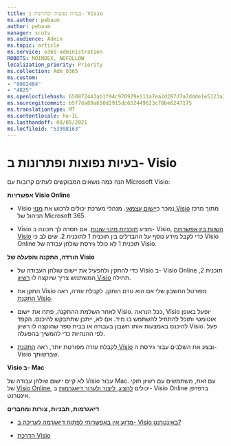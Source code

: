 ```yaml
---
title: בעיות נפוצות ופתרונות ב- Visio
ms.author: pebaum
author: pebaum
manager: scotv
ms.audience: Admin
ms.topic: article
ms.service: o365-administration
ROBOTS: NOINDEX, NOFOLLOW
localization_priority: Priority
ms.collection: Adm_O365
ms.custom:
- "9002484"
- "4825"
ms.openlocfilehash: 650872443ab1f94c970979e111a7ea2d287d7a7ddde1e5123a385edb48a0bb32
ms.sourcegitcommit: b5f7da89a650d2915dc652449623c78be6247175
ms.translationtype: MT
ms.contentlocale: he-IL
ms.lasthandoff: 08/05/2021
ms.locfileid: "53998163"
---
```

# <a name="visio-common-issues-and-resolutions"></a>בעיות נפוצות ופתרונות ב- Visio

הנה כמה נושאים המבוקשים לעתים קרובות עם Microsoft Visio:

**אפשרויות Visio Online**

- Visio נמכר כ[יישום עצמאי](https://products.office.com/visio/flowchart-software). מנהלי מערכת יכולים לרכוש את [מנוי Visio](https://docs.microsoft.com/alchemyinsights/purchase-visio-subscription) מתוך מרכז הניהול של Microsoft 365.

- Visio מציע [תוכניות מינוי שונות](https://products.office.com/visio/microsoft-visio-plans-and-pricing-compare-visio-options). אם חסרה לך תכונה ב- Visio, [השוות בין אפשרויות Visio](https://products.office.com/visio/microsoft-visio-plans-and-pricing-compare-visio-options) כדי לקבל מידע נוסף על ההבדלים בין תוכנית 1 לתוכנית 2.  שים לב כי Visio Online תוכנית 1 לא כולל גירסת שולחן עבודה של Visio.

**הורדה, התקנה והפעלה של Visio**

- כדי להתקין ולהפעיל את יישום שולחן העבודה של Visio ב- Visio Online תוכנית 2, המשתמש צריך שיוקצה לו [רשיון Visio](https://docs.microsoft.com/microsoft-365/admin/add-users/add-users) תחילה.

- התקן את Visio מפורטל החשבון שלי אם הוא טרם הותקן. לקבלת עזרה, ראה [התקנת Visio](https://support.office.com/article/f98f21e3-aa02-4827-9167-ddab5b025710).

- לאחר השלמת ההתקנה, פתח את יישום Visio. ככל הנראה, Visio יופעל באופן אוטומטי ותוכל להתחיל להשתמש בו מיד. אם לא, ייתכן שתתבקש להיכנס. הקפד להיכנס באמצעות אותו חשבון בעבודה או בבית ספר שהוקצה לו רשיון Visio. פעל לפי ההנחיות כדי להמשיך בהפעלה.

- לקבלת עזרה מפורטת יותר, ראה [התקנת Visio](https://support.office.com/article/f98f21e3-aa02-4827-9167-ddab5b025710) ובצע את השלבים עבור גירסת ה- Visio שברשותך.

**Visio ב- Mac**

לא קיים יישום שולחן עבודה של Visio עבור Mac. עם זאת, משתמשים עם רשיון חוקי של [Visio Online](https://docs.microsoft.com/microsoft-365/admin/add-users/add-users), יכולים [להציג, ליצור ולערוך דיאגרמות](https://support.office.com/article/06f04845-91b8-4e8f-881f-a43c970735fc) ב- Visio Online בדפדפן אינטרנט.

**דיאגרמות, תבניות, צורות ומחברים**

- [מדוע אין באפשרותי לפתוח דיאגרמה לעריכה ב- Visio באינטרנט?](https://support.microsoft.com/office/ea4a23d3-21d3-4878-945e-cf1be4140357)

- [הדרכת Visio](https://support.office.com/article/visio-training-e058bcfa-1d90-4653-afc6-e84d54cf94a6)
